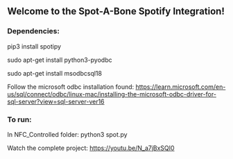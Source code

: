 ## Welcome to the Spot-A-Bone Spotify Integration!

### Dependencies:

pip3 install spotipy

sudo apt-get install python3-pyodbc

sudo apt-get install msodbcsql18

Follow the microsoft odbc installation found:
https://learn.microsoft.com/en-us/sql/connect/odbc/linux-mac/installing-the-microsoft-odbc-driver-for-sql-server?view=sql-server-ver16

### To run:
In NFC_Controlled folder:
python3 spot.py

Watch the complete project: https://youtu.be/N_a7jBxSQI0
